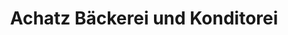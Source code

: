 ---
title: "Achatz Bäckerei und Konditorei"
url: /bischofsmais/achatz-baeckerei-und-konditorei/
shop: Bäckerei
---